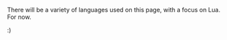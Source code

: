 There will be a variety of languages used on this page, with a focus on Lua. For now.

:)

<!---
JosephStraw/JosephStraw is a ✨ special ✨ repository because its `README.md` (this file) appears on your GitHub profile.
You can click the Preview link to take a look at your changes.
--->
